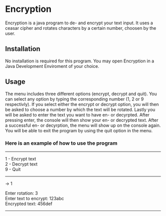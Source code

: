 
# Encryption

Encryption is a java program to de- and encrypt your text input. It uses a ceasar cipher and rotates characters by a certain number, choosen by the user.  

## Installation

No installation is required for this program. You may open Encryption in a Java Development Enviroment of your choice.

## Usage

The menu includes three different options (encrypt, decrypt and quit). You can select any option by typing the corresponding number (1, 2 or 9 respectivly). If you select either the encrypt or decrypt option, you will then be asked to choose a number by which the text will be rotated. Lastly you will be asked to enter the text you want to have en- or decyrpted. After pressing enter,  the console will then show your en- or decrypted text. After a successful en- or decyrption, the menu will show up on the console again. You will be able to exit the program by using the quit option in the menu.  

### Here is an example of how to use the program  

___
1 - Encrypt text  
2 - Decrypt text  
9 - Quit  
___
 -> 1  

  Enter rotation: 3  
  Enter text to encrypt: 123abc  
  Encrypted text: 456def  
___
1 - Encrypt text  
2 - Decrypt text  
9 - Quit  
___
-> 2  

  Enter rotation: 3  
  Enter text to decrypt: 456def  
  Decrypted text: 123abc  
___
1 - Encrypt text  
2 - Decrypt text  
9 - Quit  
___
-> 9  

Process finished with exit code 0  

## Support

If you encounter any problems or difficulties while running this program you can reach out to me via email at rhrenehofer@gmail.com.

## Contributing

Contributions of any kind are welcome. If you have any ideas to improve the program, I'd invite you to contact me via email at rhrenehofer@gmail.com, to discuss them.

List of all my Configuration management exercises:

-[exercise1](exercise1.md)
- coming soon
